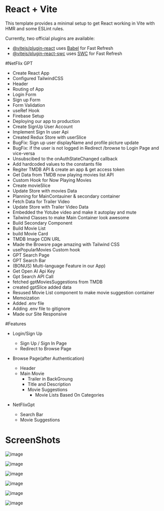# React + Vite

This template provides a minimal setup to get React working in Vite with HMR and some ESLint rules.

Currently, two official plugins are available:

- [@vitejs/plugin-react](https://github.com/vitejs/vite-plugin-react/blob/main/packages/plugin-react/README.md) uses [Babel](https://babeljs.io/) for Fast Refresh
- [@vitejs/plugin-react-swc](https://github.com/vitejs/vite-plugin-react-swc) uses [SWC](https://swc.rs/) for Fast Refresh

#NetFlix GPT

- Create React App
- Configured TailwindCSS
- Header
- Routing of App
- Login Form
- Sign up Form
- Form Validation
- useRef Hook
- Firebase Setup
- Deploying our app to production
- Create SignUp User Account
- Implement Sign In user Api
- Created Redux Store with userSlice
- BugFix: Sign up user displayName and profile picture update
- BugFix: if the user is not logged in Redirect /browse to Login Page and vice-versa
- Unsubscibed to the onAuthStateChanged callback
- Add hardcoded values to the constants file
- Regiter TMDB API & create an app & get access token
- Get Data from TMDB now playing movies list API
- Custom Hook for Now Playing Movies
- Create movieSlice
- Update Store with movies Data
- Planning for MainContauiner & secondary container
- Fetch Data for Trailer Video
- Update Store with Trailer Video Data
- Embedded the Yotube video and make it autoplay and mute
- Tailwind Classes to make Main Container look awesome
- Build Secondary Component
- Build Movie List
- build Movie Card
- TMDB Image CDN URL
- Made the Browsre page amazing with Tailwind CSS
- usePopularMovies Custom hook
- GPT Search Page
- GPT Search Bar
- (BONUS) Multi-language Feature in our App)
- Get Open AI Api Key 
- Gpt Search API Call
- fetched gptMoviesSuggestions from TMDB
- created gptSlice added data
- Resused Movie List component to make movie suggestion container
- Memoization
- Added .env file
- Adding .env file to gitignore
- Made our Site Responsive

#Features

- Login/Sign Up

  - Sign Up / Sign In Page
  - Redirect to Browse Page

- Browse Page(after Authentication)

  - Header
  - Main Movie
    - Trailer in BackGroung
    - Title and Description
    - Movie Suggestions
      - Movie Lists Based On Categories

- NetFlixGpt
  - Search Bar
  - Movie Suggestions

# ScreenShots
![image](https://github.com/poseidonsanket/Netflix-Gpt/assets/112609618/f672cf80-94ce-416c-a072-54ec2cbae7ea)

![image](https://github.com/poseidonsanket/Netflix-Gpt/assets/112609618/bdf35423-d412-490b-a7f6-1d626d3e761c)

![image](https://github.com/poseidonsanket/Netflix-Gpt/assets/112609618/321b0fa5-5c18-4ee2-b2d4-d29d0dd0bfdc)

![image](https://github.com/poseidonsanket/Netflix-Gpt/assets/112609618/33d422d9-cdf6-4be6-80d7-513aeb6bd8f1)

![image](https://github.com/poseidonsanket/Netflix-Gpt/assets/112609618/ce15715a-65d7-43c9-b811-fec579e875bd)

![image](https://github.com/poseidonsanket/Netflix-Gpt/assets/112609618/15bc3a28-a4fb-480e-a96f-475c3452908a)







